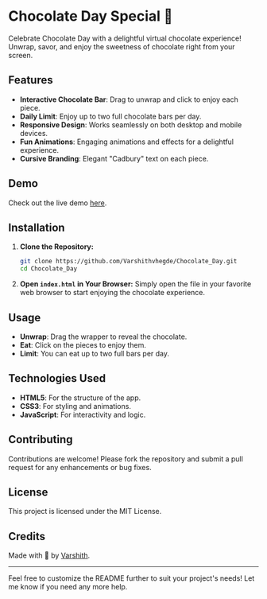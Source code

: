 # Chocolate Day Special 🍫

Celebrate Chocolate Day with a delightful virtual chocolate experience! Unwrap, savor, and enjoy the sweetness of chocolate right from your screen.

## Features

- **Interactive Chocolate Bar**: Drag to unwrap and click to enjoy each piece.
- **Daily Limit**: Enjoy up to two full chocolate bars per day.
- **Responsive Design**: Works seamlessly on both desktop and mobile devices.
- **Fun Animations**: Engaging animations and effects for a delightful experience.
- **Cursive Branding**: Elegant "Cadbury" text on each piece.

## Demo

Check out the live demo [here](https://chocolate-day-special.vercel.app/).

## Installation

1. **Clone the Repository:**
   ```bash
   git clone https://github.com/Varshithvhegde/Chocolate_Day.git
   cd Chocolate_Day
   ```

2. **Open `index.html` in Your Browser:**
   Simply open the file in your favorite web browser to start enjoying the chocolate experience.

## Usage

- **Unwrap**: Drag the wrapper to reveal the chocolate.
- **Eat**: Click on the pieces to enjoy them.
- **Limit**: You can eat up to two full bars per day.

## Technologies Used

- **HTML5**: For the structure of the app.
- **CSS3**: For styling and animations.
- **JavaScript**: For interactivity and logic.


## Contributing

Contributions are welcome! Please fork the repository and submit a pull request for any enhancements or bug fixes.

## License

This project is licensed under the MIT License.

## Credits

Made with 🍫 by [Varshith](https://github.com/Varshithvhegde).

---

Feel free to customize the README further to suit your project's needs! Let me know if you need any more help.
